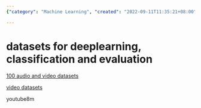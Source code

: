```yaml
---
{"category": "Machine Learning", "created": "2022-09-11T11:35:21+08:00", "date": "2022-09-11 11:35:21", "description": "This article discusses a range of datasets suitable for deep learning, classification, and evaluation tasks. It highlights a collection of 100 audio and video datasets, a website specifically dedicated to video datasets, as well as the YouTube-8m dataset. These resources are valuable for AI projects involving data analysis and machine learning duties.", "modified": "2022-09-11T11:36:38+08:00", "tags": ["deeplearning", "datasets", "classification", "evaluation", "audio", "video", "machinelearning"], "title": "Unlocking The Power Of Ai: Exploring Deep Learning Datasets And Resources"}

---
```


# datasets for deeplearning, classification and evaluation

[100 audio and video datasets](https://www.twine.net/blog/100-audio-and-video-datasets/)

[video datasets](http://videodatasets.org)

youtube8m
